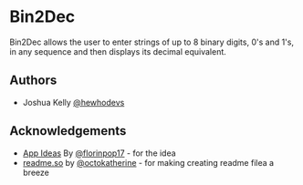 
# Bin2Dec

Bin2Dec allows the user to enter strings of up to 8 binary digits, 0's and 1's, in any sequence and then displays its decimal equivalent.

## Authors

- Joshua Kelly [@hewhodevs](https://www.github.com/hewhodevs)

## Acknowledgements

- [App Ideas](https://github.com/florinpop17/app-ideas/) By [@florinpop17](https://github.com/florinpop17) - for the idea
- [readme.so](https://readme.so/editor) by [@octokatherine](https://github.com/octokatherine) - for making creating readme filea a breeze
